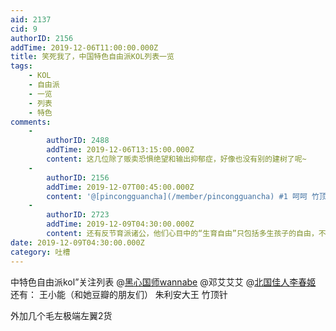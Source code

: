 ```yaml
---
aid: 2137
cid: 9
authorID: 2156
addTime: 2019-12-06T11:00:00.000Z
title: 笑死我了，中国特色自由派KOL列表一览
tags:
    - KOL
    - 自由派
    - 一览
    - 列表
    - 特色
comments:
    -
        authorID: 2488
        addTime: 2019-12-06T13:15:00.000Z
        content: 这几位除了贩卖恐惧绝望和输出抑郁症，好像也没有别的建树了呢~
    -
        authorID: 2156
        addTime: 2019-12-07T00:45:00.000Z
        content: '@[pincongguancha](/member/pincongguancha) #1 呵呵 竹顶针干了一些事情的'
    -
        authorID: 2723
        addTime: 2019-12-09T04:30:00.000Z
        content: 还有反节育派诸公，他们心目中的“生育自由”只包括多生孩子的自由，不包括少生或不生的自由。他们反对计生委，但支持迫生委。
date: 2019-12-09T04:30:00.000Z
category: 吐槽
---
```


中特色自由派kol”关注列表 @[黑心国师wannabe](/member/%E9%BB%91%E5%BF%83%E5%9B%BD%E5%B8%88wannabe) @邓艾艾艾 @[北国佳人李春姬](/member/%E5%8C%97%E5%9B%BD%E4%BD%B3%E4%BA%BA%E6%9D%8E%E6%98%A5%E5%A7%AC) 还有： 王小能（和她豆瓣的朋友们） 朱利安大王 竹顶针

外加几个毛左极端左翼2货

